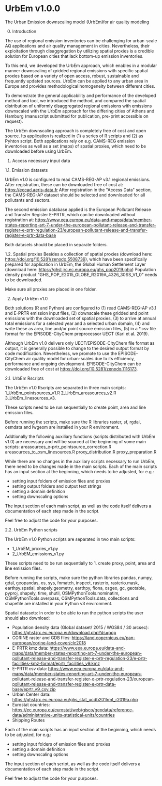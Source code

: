 # UrbEm v1.0.0
The Urban Emission downscaling model (UrbEm)for air quality modeling

0. Introduction

The use of regional emission inventories can be challenging for urban-scale AQ applications and air quality management in cities. Nevertheless, their exploitation through disaggregation by utilizing spatial proxies is a credible solution for European cities that lack bottom-up emission inventories. 

To this end, we developed the UrbEm approach, which enables in a modular manner downscaling of gridded regional emissions with specific spatial proxies based on a variety of open access, robust, sustainable and frequently updated sources. UrbEm can be applied to any urban area in Europe and provides methodological homogeneity between different cities.

To demonstrate the general applicability and performance of the developed method and tool, we introduced the method, and compared the spatial distribution of uniformly disaggregated regional emissions with emissions downscaled with the UrbEm approach for the differing cities of Athens and Hamburg (manuscript submitted for publication, pre-print accessible on request). 

The UrbEm downscaling approach is completely free of cost and open source. Its application is realized in (1) a series of R scripts and (2) as Pyhton script. Both applications rely on e.g. CAMS-REG emission inventories as well as a set (maps) of spatial proxies, which need to be downloaded before using UrbEm.

1. Access necessary input data

1.1. Emission datasets

UrbEm v1.0 is configured to read CAMS-REG-AP v3.1 regional emissions. After registration, these can be downloaded free of cost at: https://eccad.aeris-data.fr
After registration in the "Access Data" section, the CAMS-REG-AP dataset should be selected and downloaded for all pollutants and sectors.

The second emission database applied is the European Pollutant Release and Transfer Register E-PRTR, which can be downloaded without registration at: https://www.eea.europa.eu/data-and-maps/data/member-states-reporting-art-7-under-the-european-pollutant-release-and-transfer-register-e-prtr-regulation-23/european-pollutant-release-and-transfer-register-e-prtr-data-base

Both datasets should be placed in separate folders.

1.2. Spatial proxies
Besides a collection of spatial proxies (download here: https://doi.org/10.5281/zenodo.5508739), which have been specifically prepared for application in UrbEm, the Global Human Settlement Layer (download here: https://ghsl.jrc.ec.europa.eu/ghs_pop2019.php) Population density product "GHS_POP_E2015_GLOBE_R2019A_4326_30SS_V1_0" needs to be downloaded.

Make sure all proxies are placed in one folder.


2. Apply UrbEm v1.0

Both solutions (R and Python) are configured to 
(1) read CAMS-REG-AP v3.1 and E-PRTR emission input files, 
(2) downscale these gridded and point emissions with the downloaded set of spatial proxies,
(3) to arrive at annual total emissions for a selected year and a selected urban domain,
(4) and write these as area, line and/or point source emission files,
(5) in a *.csv file format for the EPISODE-CityChem preprocessor UECT (Karl et al. 2019).

Although UrbEm v1.0 delivers only UECT/EPISODE-CityChem file format as output, it is generally possible to change to the desired output format by code modification. Nevertheless, we promote to use the EPISODE-CityChem air quality model for urban-scales due to its efficiency, performance and ongoing development. EPISODE-CityChem can be downloaded free of cost at https://doi.org/10.5281/zenodo.1116173.

2.1. UrbEm Rscripts

The UrbEm v1.0 Rscripts are separated in three main scripts:
1_UrbEm_pointsources_v1.R
2_UrbEm_areasources_v2.R
3_UrbEm_linesources_v3.

These scripts need to be run sequentially to create point, area and line emission files. 

Before running the scripts, make sure the R libraries raster, sf, rgdal, osmdata and lwgeom are installed in your R environment. 

Addtionally the following auxiliary functions (scripts distributed with UrbEm v1.0) are necessary and will be sourced at the beginning of some main scripts:
areasources_e-prtr_pointsource_correction.R
areasources_to_osm_linesources.R
proxy_distribution.R
proxy_preparation.R

While there are no changes in the auxiliary scripts necessary to run UrbEm, there need to be changes made in the main scripts. Each of the main scripts has an input section at the beginning, which needs to be adjusted, for e.g.:
- setting input folders of emission files and proxies
- setting output folders and output text strings
- setting a domain definition
- setting downscaling options

The input section of each main script, as well as the code itself delivers a documentation of each step made in the script.

Feel free to adjust the code for your purposes.



2.2. UrbEm Python scripts

The UrbEm v1.0 Python scripts are separated in two main scripts: 
- 1_UrbEM_proxies_v1.py 
- 2_UrbEM_emissions_v1.py

These scripts need to be run sequentially to 1. create proxy, point, area and line emission files.

Before running the scripts, make sure the python libraries pandas, numpy, gdal, geopandas, os, sys, fnmatch, inspect, rasterio, rasterio.mask, earthpy.spatial, shapely.geometry, earthpy, fiona, osgeo, gc, geotable, pyproj, shapely, time, shutil, OSMPythonTools.nominatim, OSMPythonTools.overpass, OSMPythonTools.data, collections and shapefile are installed in your Python v3 environment.

Spatial datasets: In order to be able to run the python scripts the user should also download:
- Population density data (Global dataset/ 2015 / WGS84 / 30 arcsec): https://ghsl.jrc.ec.europa.eu/download.php?ds=pop 
- CORINE raster and GDB files: https://land.copernicus.eu/pan-european/corine-land-cover/clc2018 
- E-PRTR kmz data: 
https://www.eea.europa.eu/data-and-maps/data/member-states-reporting-art-7-under-the-european-pollutant-release-and-transfer-register-e-prtr-regulation-23/e-prtr-facilities-kmz-format/eprtr_facilities_v9.kmz 
- E-PRTR csv data: 
https://www.eea.europa.eu/data-and-maps/data/member-states-reporting-art-7-under-the-european-pollutant-release-and-transfer-register-e-prtr-regulation-23/european-pollutant-release-and-transfer-register-e-prtr-data-base/eprtr_v9_csv.zip 
- Urban Center data: https://ghsl.jrc.ec.europa.eu/ghs_stat_ucdb2015mt_r2019a.php 
- Eurostat countries: https://ec.europa.eu/eurostat/web/gisco/geodata/reference-data/administrative-units-statistical-units/countries 
- Shipping Routes

Each of the main scripts has an input section at the beginning, which needs to be adjusted, for e.g.:
- setting input folders of emission files and proxies
- setting a domain definition
- setting downscaling options

The input section of each script, as well as the code itself delivers a documentation of each step made in the script.

Feel free to adjust the code for your purposes.
